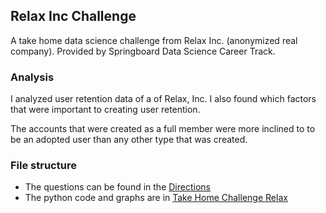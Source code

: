 
## Relax Inc Challenge
A take home data science challenge from Relax Inc. (anonymized real company). Provided by Springboard Data Science Career Track.

### Analysis
I analyzed user retention data of a of Relax, Inc. I also found which factors that were important to creating user retention.


The accounts that were created as a full member were more inclined to to be an adopted user than any other type that was created.


### File structure
- The questions can be found in the [Directions](https://github.com/GHASS19/GHASS19-Take-Home-Challenge-Relax-Inc-/blob/main/Relax%20Directions.pdf)
- The python code and graphs are in [Take Home Challenge Relax](https://github.com/GHASS19/GHASS19-Take-Home-Challenge-Relax-Inc-/blob/main/Relax%20Inc.%20Take-Home%20Challenge.ipynb) 
